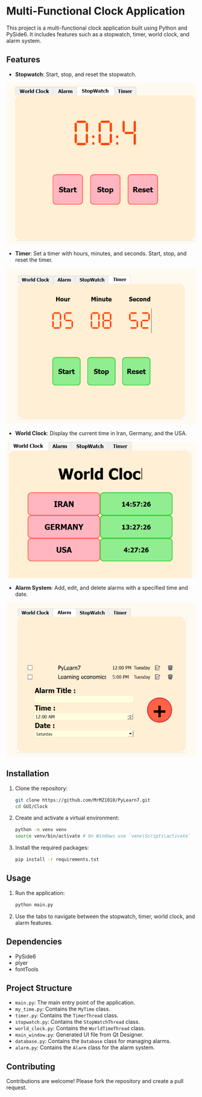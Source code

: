 # Multi-Functional Clock Application

This project is a multi-functional clock application built using Python and PySide6. It includes features such as a stopwatch, timer, world clock, and alarm system.

## Features

- **Stopwatch**: Start, stop, and reset the stopwatch.
 
![StopWatch](stopwatch.PNG)

- **Timer**: Set a timer with hours, minutes, and seconds. Start, stop, and reset the timer.
  
![Timer](timer.PNG)
- **World Clock**: Display the current time in Iran, Germany, and the USA.
  
![WorldClcok](Worldclock.PNG)
- **Alarm System**: Add, edit, and delete alarms with a specified time and date.
  
![Alarm](alarm.PNG)

## Installation

1. Clone the repository:
    ```sh
    git clone https://github.com/MrMZ1010/PyLearn7.git
    cd GUI/Clock
    ```

2. Create and activate a virtual environment:
    ```sh
    python -m venv venv
    source venv/bin/activate # On Windows use `venv\Scripts\activate`
    ```

3. Install the required packages:
    ```sh
    pip install -r requirements.txt
    ```

## Usage

1. Run the application:
    ```sh
    python main.py
    ```

2. Use the tabs to navigate between the stopwatch, timer, world clock, and alarm features.

## Dependencies

- PySide6
- plyer
- fontTools

## Project Structure

- `main.py`: The main entry point of the application.
- `my_time.py`: Contains the `MyTime` class.
- `timer.py`: Contains the `TimerThread` class.
- `stopwatch.py`: Contains the `StopWatchThread` class.
- `world_clock.py`: Contains the `WorldTimeThread` class.
- `main_window.py`: Generated UI file from Qt Designer.
- `database.py`: Contains the `Database` class for managing alarms.
- `alarm.py`: Contains the `Alarm` class for the alarm system.

## Contributing

Contributions are welcome! Please fork the repository and create a pull request.


